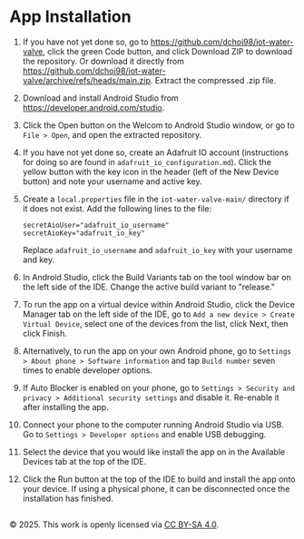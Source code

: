 # App Installation

1. If you have not yet done so, go to https://github.com/dchoi98/iot-water-valve, click the green Code button, and click Download ZIP to download the repository. Or download it directly from https://github.com/dchoi98/iot-water-valve/archive/refs/heads/main.zip. Extract the compressed .zip file.
2. Download and install Android Studio from https://developer.android.com/studio.
3. Click the Open button on the Welcom to Android Studio window, or go to ```File > Open```, and open the extracted repository.
4. If you have not yet done so, create an Adafruit IO account (instructions for doing so are found in ```adafruit_io_configuration.md```). Click the yellow button with the key icon in the header (left of the New Device button) and note your username and active key.
5. Create a ```local.properties``` file in the ```iot-water-valve-main/``` directory if it does not exist. Add the following lines to the file:

   ```
   secretAioUser="adafruit_io_username"
   secretAioKey="adafruit_io_key"
   ```

   Replace ```adafruit_io_username``` and ```adafruit_io_key``` with your username and key.
6. In Android Studio, click the Build Variants tab on the tool window bar on the left side of the IDE. Change the active build variant to "release."
7. To run the app on a virtual device within Android Studio, click the Device Manager tab on the left side of the IDE, go to ```Add a new device > Create Virtual Device```, select one of the devices from the list, click Next, then click Finish.
8. Alternatively, to run the app on your own Android phone, go to ```Settings > About phone > Software information``` and tap ```Build number``` seven times to enable developer options.
9. If Auto Blocker is enabled on your phone, go to ```Settings > Security and privacy > Additional security settings``` and disable it. Re-enable it after installing the app.
10. Connect your phone to the computer running Android Studio via USB. Go to ```Settings > Developer options``` and enable USB debugging.
11. Select the device that you would like install the app on in the Available Devices tab at the top of the IDE.
12. Click the Run button at the top of the IDE to build and install the app onto your device. If using a physical phone, it can be disconnected once the installation has finished.
##
© 2025. This work is openly licensed via [CC BY-SA 4.0](https://creativecommons.org/licenses/by-sa/4.0/).